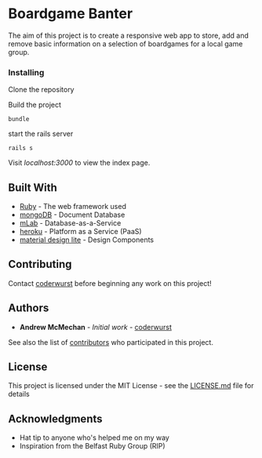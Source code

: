# Boardgame Banter

The aim of this project is to create a responsive web app to store, add and remove basic information on a selection of boardgames for a local game group.

### Installing

Clone the repository

Build the project

```
bundle
```

start the rails server

```
rails s
```

Visit *localhost:3000* to view the index page.

## Built With

* [Ruby](http://www.ruby-lang.org/en/) - The web framework used
* [mongoDB](https://www.mongodb.com) - Document Database
* [mLab](https://mlab.com) - Database-as-a-Service
* [heroku](https://www.heroku.com/) - Platform as a Service (PaaS)
* [material design lite](https://getmdl.io) - Design Components

## Contributing

Contact [coderwurst](https://github.com/coderwurst) before beginning any work on this project!

## Authors

* **Andrew McMechan** - *Initial work* - [coderwurst](https://github.com/coderwurst)

See also the list of [contributors](https://github.com/coderwurst/ruby-boardgames/contributors) who participated in this project.

## License

This project is licensed under the MIT License - see the [LICENSE.md](LICENSE.md) file for details

## Acknowledgments

* Hat tip to anyone who's helped me on my way
* Inspiration from the Belfast Ruby Group (RIP)
